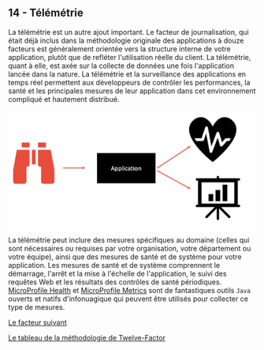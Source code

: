 ## 14 - Télémétrie

La télémétrie est un autre ajout important. Le facteur de journalisation, qui était déjà inclus dans la méthodologie originale des applications à douze facteurs est généralement orientée vers la structure interne de votre application, plutôt que de refléter l'utilisation réelle du client. La télémétrie, quant à elle, est axée sur la collecte de données une fois l'application lancée dans la nature. La télémétrie et la surveillance des applications en temps réel permettent aux développeurs de contrôler les performances, la santé et les principales mesures de leur application dans cet environnement compliqué et hautement distribué.

![](../images/telemetrie.png)

La télémétrie peut inclure des mesures spécifiques au domaine (celles qui sont nécessaires ou requises par votre organisation, votre département ou votre équipe), ainsi que des mesures de santé et de système pour votre application. Les mesures de santé et de système comprennent le démarrage, l'arrêt et la mise à l'échelle de l'application, le suivi des requêtes Web et les résultats des contrôles de santé périodiques. [MicroProfile Health](https://github.com/eclipse/microprofile-health) et [MicroProfile Metrics](https://github.com/eclipse/microprofile-metrics) sont de fantastiques outils `Java` ouverts et natifs d'infonuagique qui peuvent être utilisés pour collecter ce type de mesures.


[Le facteur suivant](./authentification.md)

[Le tableau de la méthodologie de Twelve-Factor](../README.md)